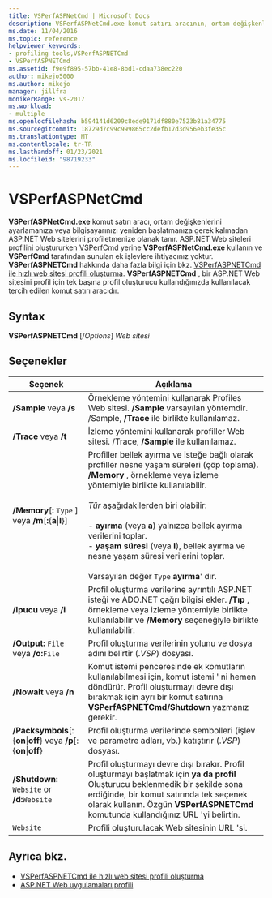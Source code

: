 ```yaml
---
title: VSPerfASPNetCmd | Microsoft Docs
description: VSPerfASPNetCmd.exe komut satırı aracının, ortam değişkenlerini ayarlamanıza veya bilgisayarınızı yeniden başlatmanıza gerek kalmadan ASP.Net Web sitelerini nasıl profilinize izin verdiğini öğrenin.
ms.date: 11/04/2016
ms.topic: reference
helpviewer_keywords:
- profiling tools,VSPerfASPNETCmd
- VSPerfASPNETCmd
ms.assetid: f9e9f895-57bb-41e8-8bd1-cdaa738ec220
author: mikejo5000
ms.author: mikejo
manager: jillfra
monikerRange: vs-2017
ms.workload:
- multiple
ms.openlocfilehash: b594141d6209c8ede9171df880e7523b81a34775
ms.sourcegitcommit: 18729d7c99c999865cc2defb17d3d956eb3fe35c
ms.translationtype: MT
ms.contentlocale: tr-TR
ms.lasthandoff: 01/23/2021
ms.locfileid: "98719233"
---
```

# <a name="vsperfaspnetcmd"></a>VSPerfASPNetCmd
**VSPerfASPNetCmd.exe** komut satırı aracı, ortam değişkenlerini ayarlamanıza veya bilgisayarınızı yeniden başlatmanıza gerek kalmadan ASP.NET Web sitelerini profiletmenize olanak tanır. ASP.NET Web siteleri profilini oluştururken [VSPerfCmd](../profiling/vsperfcmd.md) yerine **VSPerfASPNetCmd.exe** kullanın ve **VSPerfCmd** tarafından sunulan ek işlevlere ihtiyacınız yoktur. **VSPerfASPNETCmd** hakkında daha fazla bilgi için bkz. [VSPerfASPNETCmd ile hızlı web sitesi profili oluşturma](../profiling/rapid-web-site-profiling-with-vsperfaspnetcmd.md). **VSPerfASPNETCmd** , bir ASP.NET Web sitesini profil için tek başına profil oluşturucu kullandığınızda kullanılacak tercih edilen komut satırı aracıdır.

## <a name="syntax"></a>Syntax
 **VSPerfASPNETCmd** [/*Options*] *Web sitesi*

## <a name="options"></a>Seçenekler

|Seçenek|Açıklama|
|------------|-----------------|
|**/Sample** veya   **/s**|Örnekleme yöntemini kullanarak Profiles Web sitesi. **/Sample** varsayılan yöntemdir. /Sample, **/Trace** ile birlikte kullanılamaz.|
|**/Trace** veya   **/t**|İzleme yöntemini kullanarak profiller Web sitesi. /Trace, **/Sample** ile kullanılamaz.|
|**/Memory**[**:** `Type` ] veya **/m**[**:**{**a**&#124;**l**}]|Profiller bellek ayırma ve isteğe bağlı olarak profiller nesne yaşam süreleri (çöp toplama). **/Memory** , örnekleme veya izleme yöntemiyle birlikte kullanılabilir.<br /><br /> *Tür* aşağıdakilerden biri olabilir:<br /><br /> -   **ayırma** (veya **a**) yalnızca bellek ayırma verilerini toplar.<br />-   **yaşam süresi** (veya **l**), bellek ayırma ve nesne yaşam süresi verilerini toplar.<br /><br /> Varsayılan değer `Type` **ayırma**' dır.|
|**/Ipucu** veya   **/i**|Profil oluşturma verilerine ayrıntılı ASP.NET isteği ve ADO.NET çağrı bilgisi ekler. **/Tıp** , örnekleme veya izleme yöntemiyle birlikte kullanılabilir ve **/Memory** seçeneğiyle birlikte kullanılabilir.|
|**/Output:** `File` veya   **/o:**`File`|Profil oluşturma verilerinin yolunu ve dosya adını belirtir (.*VSP*) dosyası.|
|**/Nowait** veya   **/n**|Komut istemi penceresinde ek komutların kullanılabilmesi için, komut istemi ' ni hemen döndürür. Profil oluşturmayı devre dışı bırakmak için ayrı bir komut satırına **VSPerfASPNETCmd/Shutdown** yazmanız gerekir.|
|**/Packsymbols**[: {**on**&#124;**off**} veya   **/p**[: {**on**&#124;**off**}|Profil oluşturma verilerinde sembolleri (işlev ve parametre adları, vb.) katıştırır (.*VSP*) dosyası.|
|**/Shutdown:** `Website` or   **/d:**`Website`|Profil oluşturmayı devre dışı bırakır. Profil oluşturmayı başlatmak için **ya da profil** Oluşturucu beklenmedik bir şekilde sona erdiğinde, bir komut satırında tek seçenek olarak kullanın. Özgün **VSPerfASPNETCmd** komutunda kullandığınız URL 'yi belirtin.|
|`Website`|Profili oluşturulacak Web sitesinin URL 'si.|

## <a name="see-also"></a>Ayrıca bkz.
- [VSPerfASPNETCmd ile hızlı web sitesi profili oluşturma](../profiling/rapid-web-site-profiling-with-vsperfaspnetcmd.md)
- [ASP.NET Web uygulamaları profili](../profiling/command-line-profiling-of-aspnet-web-applications.md)
